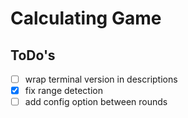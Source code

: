 # Calculating Game

## ToDo's

- [ ] wrap terminal version in descriptions
- [x] fix range detection
- [ ] add config option between rounds
